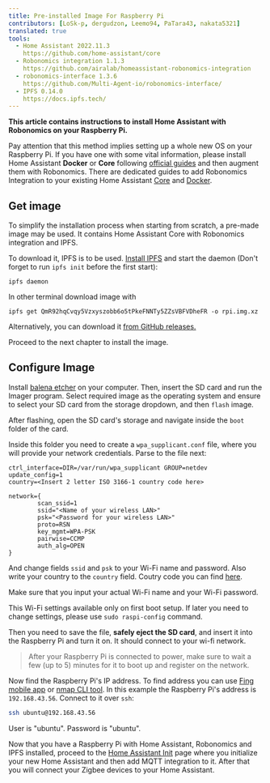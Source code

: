 ```yaml
---
title: Pre-installed Image For Raspberry Pi
contributors: [LoSk-p, dergudzon, Leemo94, PaTara43, nakata5321]
translated: true
tools:
  - Home Assistant 2022.11.3
    https://github.com/home-assistant/core
  - Robonomics integration 1.1.3
    https://github.com/airalab/homeassistant-robonomics-integration
  - robonomics-interface 1.3.6
    https://github.com/Multi-Agent-io/robonomics-interface/
  - IPFS 0.14.0
    https://docs.ipfs.tech/
---
```


**This article contains instructions to install Home Assistant with Robonomics on your Raspberry Pi.**

<robo-wiki-note type="warning" title="Clean set up">

  Pay attention that this method implies setting up a whole new OS on your Raspberry Pi. If you have one with some vital
  information, please install Home Assistant **Docker** or **Core** following 
  [official guides](https://www.home-assistant.io/installation/raspberrypi) and then augment them with Robonomics. There 
  are dedicated guides to add Robonomics Integration to your existing Home Assistant [Core](/docs/hass-install-core) and
  [Docker](/docs/hass-install-docker).

</robo-wiki-note>

## Get image

To simplify the installation process when starting from scratch, a pre-made image may be used. It contains Home Assistant
Core with Robonomics integration and IPFS.

To download it, IPFS is to be used. [Install IPFS](https://docs.ipfs.tech/install/command-line/) and start the daemon 
(Don't forget to run `ipfs init` before the first start):
```shell
ipfs daemon
```

In other terminal download image with

```shell
ipfs get QmR92hqCvqy5Vzxyszobb6o5tPkeFNNTy5ZZsVBFVDheFR -o rpi.img.xz
```

<robo-wiki-note type="note" title="Browser alternative">

  Alternatively, you can download it 
  [from GitHub releases.](https://github.com/nakata5321/Robonomics-HomeAssistant-image/releases)

</robo-wiki-note>


Proceed to the next chapter to install the image.

## Configure Image

Install [balena etcher](https://www.balena.io/etcher/) on your computer. Then, insert the SD card and run the Imager program. 
Select required image as the operating system and ensure to select your SD card from the storage dropdown, and then `flash` image.

<robo-wiki-picture src="home-assistant/balena.jpg" alt="Balena installer" />

After flashing, open the SD card's storage and navigate inside the `boot` folder of the card.

Inside this folder you need to create a `wpa_supplicant.conf` file, where you will provide your network credentials.
Parse to the file next:
```shell
ctrl_interface=DIR=/var/run/wpa_supplicant GROUP=netdev
update_config=1
country=<Insert 2 letter ISO 3166-1 country code here>

network={
        scan_ssid=1
        ssid="<Name of your wireless LAN>"
        psk="<Password for your wireless LAN>"
        proto=RSN
        key_mgmt=WPA-PSK
        pairwise=CCMP
        auth_alg=OPEN
}
```
And change fields `ssid` and `psk` to your Wi-Fi name and password. Also write your country to the `country` field. Coutry code you can find [here](https://en.wikipedia.org/wiki/List_of_ISO_3166_country_codes). 

<robo-wiki-note type="warning">
  Make sure that you input your actual Wi-Fi name and your Wi-Fi password.
</robo-wiki-note>

<robo-wiki-note type="note"> This Wi-Fi settings available only on first boot setup.
If later you need to change settings, please use `sudo raspi-config` command. 
</robo-wiki-note>

Then you need to save the file, **safely eject the SD card**, and insert it into the Raspberry Pi and turn it on. It should connect to your wi-fi network. 

> After your Raspberry Pi is connected to power, make sure to wait a few (up to 5) minutes for it to boot up and register on the network. 

Now find the Raspberry Pi's IP address. To find address you can use [Fing mobile app](https://www.fing.com/products)
or [nmap CLI tool](https://vitux.com/find-devices-connected-to-your-network-with-nmap/).  In this example the Raspberry Pi's address is `192.168.43.56`.
Connect to it over `ssh`:

```bash
ssh ubuntu@192.168.43.56
```

<robo-wiki-note type="note"> User is "ubuntu". Password is "ubuntu". </robo-wiki-note>


Now that you have a Raspberry Pi with Home Assistant, Robonomics and IPFS installed, proceed to the [Home Assistant Init](/docs/hass-init/)
page where you initialize your new Home Assistant and then add MQTT integration to it. After that you will
connect your Zigbee devices to your Home Assistant.